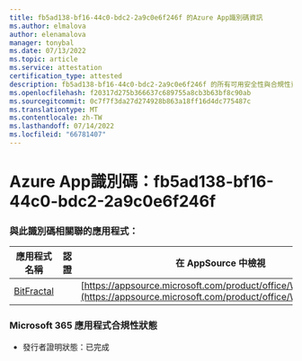 ```yaml
---
title: fb5ad138-bf16-44c0-bdc2-2a9c0e6f246f 的Azure App識別碼資訊
ms.author: elmalova
author: elenamalova
manager: tonybal
ms.date: 07/13/2022
ms.topic: article
ms.service: attestation
certification_type: attested
description: fb5ad138-bf16-44c0-bdc2-2a9c0e6f246f 的所有可用安全性與合規性資訊。
ms.openlocfilehash: f20317d275b366637c689755a8cb3b63bf8c90ab
ms.sourcegitcommit: 0c7f7f3da27d274928b863a18ff16d4dc775487c
ms.translationtype: MT
ms.contentlocale: zh-TW
ms.lasthandoff: 07/14/2022
ms.locfileid: "66781407"
---
```

# <a name="azure-app-id-fb5ad138-bf16-44c0-bdc2-2a9c0e6f246f"></a>Azure App識別碼：fb5ad138-bf16-44c0-bdc2-2a9c0e6f246f


### <a name="apps-associated-with-this-id"></a>與此識別碼相關聯的應用程式：
| **應用程式名稱** | **認證** | **在 AppSource 中檢視** |
|--------------|---------------|-----------------------|
| [BitFractal](../forward/WA200004172.md) |  | [https://appsource.microsoft.com/product/office/WA200004172](https://appsource.microsoft.com/product/office/WA200004172) |

### <a name="microsoft-365-app-compliance-status"></a>Microsoft 365 應用程式合規性狀態
- 發行者證明狀態：已完成
